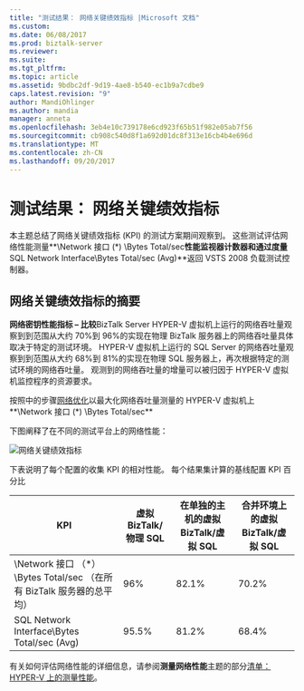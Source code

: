 ```yaml
---
title: "测试结果： 网络关键绩效指标 |Microsoft 文档"
ms.custom: 
ms.date: 06/08/2017
ms.prod: biztalk-server
ms.reviewer: 
ms.suite: 
ms.tgt_pltfrm: 
ms.topic: article
ms.assetid: 9bdbc2df-9d19-4ae8-b540-ec1b9a7cdbe9
caps.latest.revision: "9"
author: MandiOhlinger
ms.author: mandia
manager: anneta
ms.openlocfilehash: 3eb4e10c739178e6cd923f65b51f982e05ab7f56
ms.sourcegitcommit: cb908c540d8f1a692d01dc8f313e16cb4b4e696d
ms.translationtype: MT
ms.contentlocale: zh-CN
ms.lasthandoff: 09/20/2017
---
```

# <a name="test-results-networking-key-performance-indicators"></a>测试结果： 网络关键绩效指标
本主题总结了网络关键绩效指标 (KPI) 的测试方案期间观察到。 这些测试评估网络性能测量**\Network 接口 (\*) \Bytes Total/sec**性能监视器计数器和通过度量**SQL Network Interface\Bytes Total/sec (Avg)**返回 VSTS 2008 负载测试控制器。  
  
## <a name="summary-of-network-key-performance-indicators"></a>网络关键绩效指标的摘要  
 **网络密钥性能指标 – 比较**BizTalk Server HYPER-V 虚拟机上运行的网络吞吐量观察到到范围从大约 70%到 96%的实现在物理 BizTalk 服务器上的网络吞吐量具体取决于特定的测试环境。 HYPER-V 虚拟机上运行的 SQL Server 的网络吞吐量观察到到范围从大约 68%到 81%的实现在物理 SQL 服务器上，再次根据特定的测试环境的网络吞吐量。 观测到的网络吞吐量的增量可以被归因于 HYPER-V 虚拟机监控程序的资源要求。  
  
 按照中的步骤[网络优化](../technical-guides/network-optimizations.md)以最大化网络吞吐量测量的 HYPER-V 虚拟机上**\Network 接口 (\*) \Bytes Total/sec**  
  
 下图阐释了在不同的测试平台上的网络性能：  
  
 ![网络关键绩效指标](../technical-guides/media/networkkpi.gif "NetworkKPI")  
  
 下表说明了每个配置的收集 KPI 的相对性能。 每个结果集计算的基线配置 KPI 百分比  
  
|KPI|虚拟 BizTalk/物理 SQL|在单独的主机的虚拟 BizTalk/虚拟 SQL|合并环境上的虚拟 BizTalk/虚拟 SQL|  
|---------|-----------------------------------|----------------------------------------------------|--------------------------------------------------------------|  
|\Network 接口 （*） \Bytes Total/sec （在所有 BizTalk 服务器的总平均）|96%|82.1%|70.2%|  
|SQL Network Interface\Bytes Total/sec (Avg)|95.5%|81.2%|68.4%|  
  
 有关如何评估网络性能的详细信息，请参阅**测量网络性能**主题的部分[清单： HYPER-V 上的测量性能](../technical-guides/checklist-measuring-performance-on-hyper-v.md)。